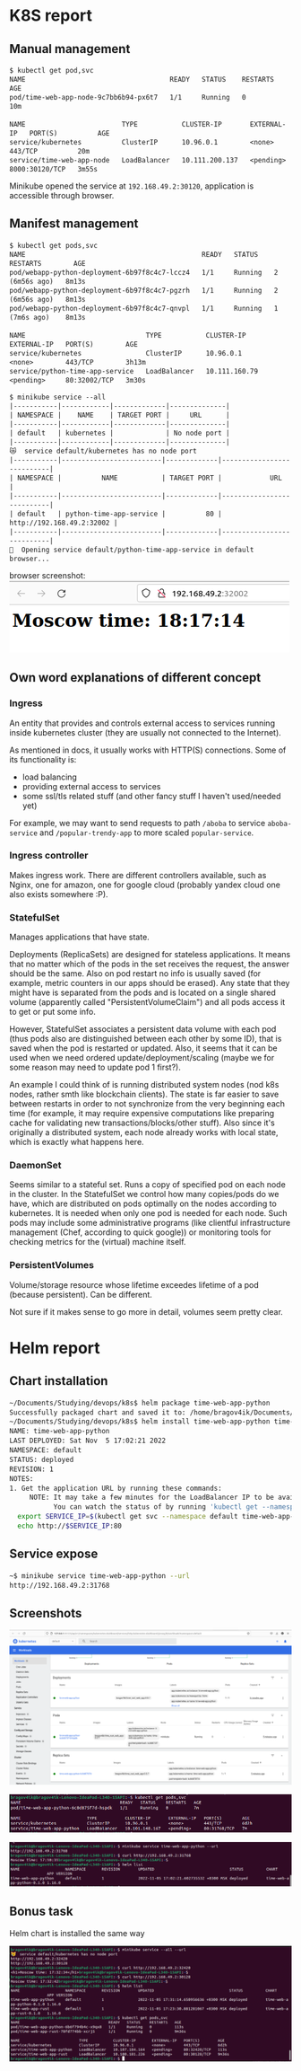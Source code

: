# K8S report

## Manual management

```
$ kubectl get pod,svc
NAME                                    READY   STATUS    RESTARTS   AGE
pod/time-web-app-node-9c7bb6b94-px6t7   1/1     Running   0          10m

NAME                        TYPE           CLUSTER-IP       EXTERNAL-IP   PORT(S)          AGE
service/kubernetes          ClusterIP      10.96.0.1        <none>        443/TCP          20m
service/time-web-app-node   LoadBalancer   10.111.200.137   <pending>     8000:30120/TCP   3m55s
```

Minikube opened the service at `192.168.49.2:30120`, application is accessible through browser.

## Manifest management

```
$ kubectl get pods,svc
NAME                                            READY   STATUS    RESTARTS        AGE
pod/webapp-python-deployment-6b97f8c4c7-lccz4   1/1     Running   2 (6m56s ago)   8m13s
pod/webapp-python-deployment-6b97f8c4c7-pgzrh   1/1     Running   2 (6m56s ago)   8m13s
pod/webapp-python-deployment-6b97f8c4c7-qnvpl   1/1     Running   1 (7m6s ago)    8m13s

NAME                              TYPE           CLUSTER-IP      EXTERNAL-IP   PORT(S)        AGE
service/kubernetes                ClusterIP      10.96.0.1       <none>        443/TCP        3h13m
service/python-time-app-service   LoadBalancer   10.111.160.79   <pending>     80:32002/TCP   3m30s
```

```
$ minikube service --all
|-----------|------------|-------------|--------------|
| NAMESPACE |    NAME    | TARGET PORT |     URL      |
|-----------|------------|-------------|--------------|
| default   | kubernetes |             | No node port |
|-----------|------------|-------------|--------------|
😿  service default/kubernetes has no node port
|-----------|-------------------------|-------------|---------------------------|
| NAMESPACE |          NAME           | TARGET PORT |            URL            |
|-----------|-------------------------|-------------|---------------------------|
| default   | python-time-app-service |          80 | http://192.168.49.2:32002 |
|-----------|-------------------------|-------------|---------------------------|
🎉  Opening service default/python-time-app-service in default browser...
```

browser screenshot:
![loads successfully](report_artifacts/k8s_deployment_works.png)

## Own word explanations of different concept

### Ingress
An entity that provides and controls external access to services running inside kubernetes cluster (they are usually not connected to the Internet).

As mentioned in docs, it usually works with HTTP(S) connections.
Some of its functionality is:
* load balancing
* providing external access to services
* some ssl/tls related stuff
(and other fancy stuff I haven't used/needed yet)

For example, we may want to send requests to path `/aboba` to service `aboba-service` and `/popular-trendy-app` to more scaled `popular-service`.

### Ingress controller
Makes ingress work. There are different controllers available, such as Nginx, one for amazon, one for google cloud (probably yandex cloud one also exists somewhere :P).

### StatefulSet
Manages applications that have state.

Deployments (ReplicaSets) are designed for stateless applications. It means that no matter which of the pods in the set receives the request, the answer should be the same. Also on pod restart no info is usually saved (for example, metric counters in our apps should be erased). Any state that they might have is separated from the pods and is located on a single shared volume (apparently called "PersistentVolumeClaim") and all pods access it to get or put some info.

However, StatefulSet associates a persistent data volume with each pod (thus pods also are distinguished between each other by some ID), that is saved when the pod is restarted or updated. Also, it seems that it can be used when we need ordered update/deployment/scaling (maybe we for some reason may need to update pod 1 first?).

An example I could think of is running distributed system nodes (nod k8s nodes, rather smth like blockchain clients). The state is far easier to save between restarts in order to not synchronize from the very beginning each time (for example, it may require expensive computations like preparing cache for validating new transactions/blocks/other stuff). Also since it's originally a distributed system, each node already works with local state, which is exactly what happens here.

### DaemonSet
Seems similar to a stateful set. Runs a copy of specified pod on each node in the cluster. In the StatefulSet we control how many copies/pods do we have, which are distributed on pods optimally on the nodes according to kubernetes. It is needed when only one pod is needed for each node. Such pods may include some administrative programs (like clientful infrastructure management (Chef, according to quick google)) or monitoring tools for checking metrics for the (virtual) machine itself.

### PersistentVolumes
Volume/storage resource whose lifetime exceedes lifetime of a pod (because persistent). Can be different.

Not sure if it makes sense to go more in detail, volumes seem pretty clear.

# Helm report

## Chart installation

```bash
~/Documents/Studying/devops/k8s$ helm package time-web-app-python
Successfully packaged chart and saved it to: /home/bragov4ik/Documents/Studying/devops/k8s/time-web-app-python-0.1.0.tgz
~/Documents/Studying/devops/k8s$ helm install time-web-app-python time-web-app-python-0.1.0.tgz 
NAME: time-web-app-python
LAST DEPLOYED: Sat Nov  5 17:02:21 2022
NAMESPACE: default
STATUS: deployed
REVISION: 1
NOTES:
1. Get the application URL by running these commands:
     NOTE: It may take a few minutes for the LoadBalancer IP to be available.
           You can watch the status of by running 'kubectl get --namespace default svc -w time-web-app-python'
  export SERVICE_IP=$(kubectl get svc --namespace default time-web-app-python --template "{{ range (index .status.loadBalancer.ingress 0) }}{{.}}{{ end }}")
  echo http://$SERVICE_IP:80

```

## Service expose

```bash
~$ minikube service time-web-app-python --url
http://192.168.49.2:31768
```

## Screenshots

![Dashboard](report_artifacts/helm_release_works.png)

![Get svc, pods](report_artifacts/helm_get_pods_svc.png)

![Other outputs](report_artifacts/helm_other_outputs.png)

## Bonus task

Helm chart is installed the same way

![outputs](report_artifacts/helm_bonus_outputs.png)
